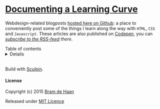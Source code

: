 # [Documenting a Learning Curve](//atelierbram.github.io/blog/)

Webdesign-related blogposts [hosted here on Github](//atelierbram.github.io/blog/): a place to conveniently post some of the things I learn along the way with `HTML`, `CSS` and `Javascript`. These articles are also published on [Codepen](//codepen.io/atelierbram/blog), you can  _[subscribe to the RSS-feed](//codepen.io/atelierbram/blog/feed/) there_.

<summary>Table of contents</summary>
<details>
- [Create a Custom Unicase Webfont](//atelierbram.github.io/blog/create-custom-unicase-webfont)
- [Lazy Loading Logos](//atelierbram.github.io/blog/lazy-loading/)
- [Alpha Transparency in 8 Digits Hex Notation](//atelierbram.github.io/blog/alpha-transparency-in-hex)
- [Switching Color Modes in SVG](//atelierbram.github.io/blog/switching-color-modes)
- [On Editing Colorschemes for Sublime Text](//atelierbram.github.io/blog/colorschemes-sublime/)
- [Differentiate between Code Examples](//atelierbram.github.io/blog/differentiate/)
- [How the Airfan is Going to Replace the Hamburger](//atelierbram.github.io/blog/airfan)
- [Colorscheming for Syntax Highlighting](//atelierbram.github.io/blog/colorscheming)
- [Generate a Static Website with Assemble](//atelierbram.github.io/blog/assembling)
- [Interplay between CSS and Javascript](//atelierbram.github.io/blog/interplay-css-javascript)
- [Site-wide Navigation with Select Menu](//atelierbram.github.io/blog/select-menu-hashchange)
- [CSS-Shapes in Multi-Column Layout](//atelierbram.github.io/blog/css-shapes-in-multi-column-layout)
</details>

<br>Build with [Sculpin](//sculpin.io).

#### License

Copyright (c) 2015 [Bram de Haan](//atelierbramdehaan.nl)

Released under [MIT Licence](//atelierbram.mit-license.org)

